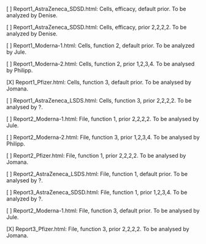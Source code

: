 [ ] Report1_AstraZeneca_SDSD.html: Cells, efficacy, default prior. To be analyzed by Denise. 

[ ] Report1_AstraZeneca_SDSD.html: Cells, efficacy, prior 2,2,2,2. To be analyzed by Denise. 

[ ] Report1_Moderna-1.html: Cells, function 2, default prior. To be analyzed by Jule.

[ ] Report1_Moderna-2.html: Cells, function 2, prior 1,2,3,4. To be analysed by Philipp.

[X] Report1_Pfizer.html: Cells, function 3, default prior. To be analysed by Jomana.

[ ] Report1_AstraZeneca_LSDS.html: Cells, function 3, prior 2,2,2,2. To be analysed by ?.

[ ] Report2_Moderna-1.html: File, function 1, prior 2,2,2,2. To be analysed by Jule.

[ ] Report2_Moderna-2.html: File, function 3, prior 1,2,3,4. To be analysed by Philipp.

[ ] Report2_Pfizer.html: File, function 1, prior 2,2,2,2. To be analysed by Jomana.

[ ] Report2_AstraZeneca_LSDS.html: File, function 1, default prior. To be analysed by ?.

[ ] Report3_AstraZeneca_SDSD.html: File, function 1, prior 1,2,3,4. To be analyzed by ?. 

[ ] Report2_Moderna-1.html: File, function 3, default prior. To be analysed by Jule.

[X] Report3_Pfizer.html: File, function 3, prior 2,2,2,2. To be analysed by Jomana.
